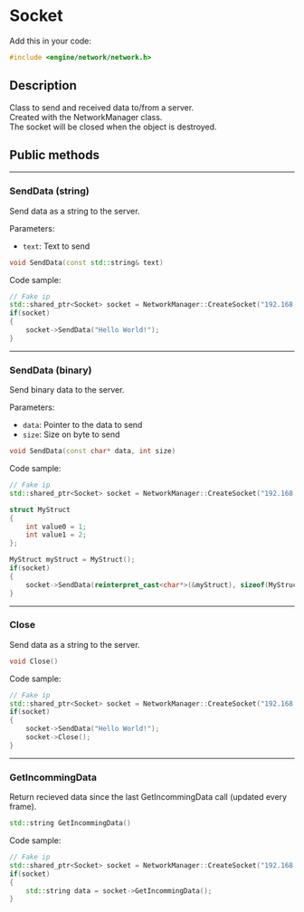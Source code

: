 # Socket

Add this in your code:
```cpp
#include <engine/network/network.h>
```

## Description

Class to send and received data to/from a server.<br>
Created with the NetworkManager class.<br>
The socket will be closed when the object is destroyed.

## Public methods

---
### SendData (string)
Send data as a string to the server.

Parameters:
- `text`: Text to send
```cpp
void SendData(const std::string& text)
```
Code sample:
```cpp
// Fake ip
std::shared_ptr<Socket> socket = NetworkManager::CreateSocket("192.168.1.10", 6004);
if(socket)
{
    socket->SendData("Hello World!");
}
```

---
### SendData (binary)
Send binary data to the server.

Parameters:
- `data`: Pointer to the data to send
- `size`: Size on byte to send
```cpp
void SendData(const char* data, int size)
```
Code sample:
```cpp
// Fake ip
std::shared_ptr<Socket> socket = NetworkManager::CreateSocket("192.168.1.10", 6004);

struct MyStruct
{
    int value0 = 1;
    int value1 = 2;
};

MyStruct myStruct = MyStruct();
if(socket)
{
    socket->SendData(reinterpret_cast<char*>(&myStruct), sizeof(MyStruct));
}
```

---
### Close
Send data as a string to the server.
```cpp
void Close()
```
Code sample:
```cpp
// Fake ip
std::shared_ptr<Socket> socket = NetworkManager::CreateSocket("192.168.1.10", 6004);
if(socket)
{
    socket->SendData("Hello World!");
    socket->Close();
}
```

---
### GetIncommingData
Return recieved data since the last GetIncommingData call (updated every frame).
```cpp
std::string GetIncommingData()
```
Code sample:
```cpp
// Fake ip
std::shared_ptr<Socket> socket = NetworkManager::CreateSocket("192.168.1.10", 6004);
if(socket)
{
    std::string data = socket->GetIncommingData();
}
```